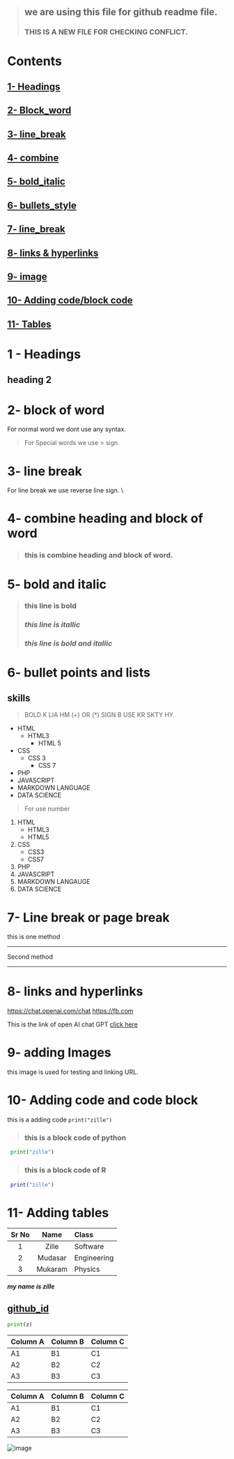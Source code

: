> ## we are using this file for github readme file. 
> ### THIS IS A NEW FILE FOR CHECKING CONFLICT.
# Contents

## [1- Headings](#1---headings)
## [2- Block_word](#2--block-of-word)
## [3- line_break](#3--line-break)
## [4- combine](#4--combine-heading-and-block-of-word)
## [5- bold_italic](#5--bold-and-italic)
## [6- bullets_style](#6--bullet-points-and-lists)
## [7- line_break](#7--line-break-or-page-break)
## [8- links & hyperlinks](#8--links-and-hyperlinks)
## [9- image](#9--adding-images)
## [10- Adding code/block code](#10--adding-code-and-code-block)
## [11- Tables](#11--adding-tables)

# 1 - Headings
## heading 2

# 2-  block of word
For normal word we dont use any syntax.
> For Special words we use > sign.

# 3- line break 
For line break we use reverse line sign. \

# 4- combine heading and block of word
> ### this is combine heading and block of word.

# 5- bold and italic
> ### **this line is bold**
> ### *this line is itallic*
> ### ***this line is bold and itallic***

# 6- bullet points and lists
## skills
> BOLD K LIA HM (+) OR (*) SIGN B USE KR SKTY HY
- HTML
    - HTML3
        - HTML 5
- CSS
    - CSS 3
       - CSS 7
- PHP
- JAVASCRIPT
- MARKDOWN LANGUAGE
- DATA SCIENCE
> For use number
1. HTML
    - HTML3
    - HTML5
2. CSS
    - CSS3
    * CSS7
1. PHP
1. JAVASCRIPT
1. MARKDOWN LANGAUGE
1. DATA SCIENCE
# 7- Line break or page break
this is one method
***
Second method
___
<!-- this line is comment and the shortcut key is ctrl+/ -->
# 8- links and hyperlinks
<https://chat.openai.com/chat>
<https://fb.com>

This is the link of open AI chat GPT [click here](https://chat.openai.com/chat)

# 9- adding Images
this image is used for testing and linking URL.

<!-- [![img](MOD.png)](https://chat.openai.com/chat) 
PDF file [here](python.pdf)-->
<!-- [img](python.pdf) 

online picture: 

![image](https://www.google.com/search?q=data+science&sxsrf=AJOqlzUBL11lyPMmXhdwwcmAGZw2L0K26Q:1675074098490&source=lnms&tbm=isch&sa=X&ved=2ahUKEwiht_Okie_8AhXC6aQKHUfECAcQ_AUoAXoECAEQAw&biw=1366&bih=625&dpr=1#imgrc=FtxxsWlI84L8pM)

![pic2](https://www.google.com/search?q=data+science+image+low+face&tbm=isch&ved=2ahUKEwjl34Kmie_8AhUymicCHcCeBW4Q2-cCegQIABAA&oq=data+science+image+low+face&gs_lcp=CgNpbWcQAzoECCMQJzoECAAQQzoFCAAQgAQ6BAgAEB46BggAEAUQHjoGCAAQCBAeUNIEWJumAWDDrgFoAXAAeACAAY4EiAHoK5IBCTItOC42LjIuMZgBAKABAaoBC2d3cy13aXotaW1nwAEB&sclient=img&ei=NJrXY-X1MrK0nsEPwL2W8AY&bih=625&biw=1366#imgrc=llJHVZ7c25iVQM)
-->
# 10- Adding code and code block

this is a adding code `print("zille")`

> ### this is a block code of python
```python
 print("zille")
```
> ### this is a block code of R
```r
 print("zille")
```


# 11- Adding tables

| Sr No | Name | Class |
|:------: |:-----: |:------ |
|1| Zille|Software
|2|Mudasar|Engineering|
|3|Mukaram|Physics|  

_**my name is zille**_

## [github_id](https://github.com/zillemudasar)

```python
print(z)
```

Column A | Column B | Column C
---------|----------|---------
 A1 | B1 | C1
 A2 | B2 | C2
 A3 | B3 | C3

Column A | Column B | Column C
---------|----------|---------
 A1 | B1 | C1
 A2 | B2 | C2
 A3 | B3 | C3

 ![image](MOD.png)
